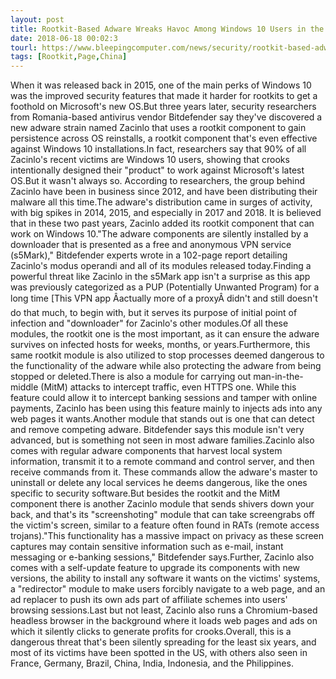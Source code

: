 ```yaml
---
layout: post
title: Rootkit-Based Adware Wreaks Havoc Among Windows 10 Users in the US
date: 2018-06-18 00:02:3
tourl: https://www.bleepingcomputer.com/news/security/rootkit-based-adware-wreaks-havoc-among-windows-10-users-in-the-us/
tags: [Rootkit,Page,China]
---
```

When it was released back in 2015, one of the main perks of Windows 10 was the improved security features that made it harder for rootkits to get a foothold on Microsoft's new OS.But three years later, security researchers from Romania-based antivirus vendor Bitdefender say they've discovered a new adware strain named Zacinlo that uses a rootkit component to gain persistence across OS reinstalls, a rootkit component that's even effective against Windows 10 installations.In fact, researchers say that 90% of all Zacinlo's recent victims are Windows 10 users, showing that crooks intentionally designed their "product" to work against Microsoft's latest OS.But it wasn't always so. According to researchers, the group behind Zacinlo have been in business since 2012, and have been distributing their malware all this time.The adware's distribution came in surges of activity, with big spikes in 2014, 2015, and especially in 2017 and 2018. It is believed that in these two past years, Zacinlo added its rootkit component that can work on Windows 10."The adware components are silently installed by a downloader that is presented as a free and anonymous VPN service (s5Mark)," Bitdefender experts wrote in a 102-page report detailing Zacinlo's modus operandi and all of its modules released today.Finding a powerful threat like Zacinlo in the s5Mark app isn't a surprise as this app was previously categorized as a PUP (Potentially Unwanted Program) for a long time [This VPN app Âactually more of a proxyÂ didn't and still doesn't do that much, to begin with, but it serves its purpose of initial point of infection and "downloader" for Zacinlo's other modules.Of all these modules, the rootkit one is the most important, as it can ensure the adware survives on infected hosts for weeks, months, or years.Furthermore, this same rootkit module is also utilized to stop processes deemed dangerous to the functionality of the adware while also protecting the adware from being stopped or deleted.There is also a module for carrying out man-in-the-middle (MitM) attacks to intercept traffic, even HTTPS one. While this feature could allow it to intercept banking sessions and tamper with online payments, Zacinlo has been using this feature mainly to injects ads into any web pages it wants.Another module that stands out is one that can detect and remove competing adware. Bitdefender says this module isn't very advanced, but is something not seen in most adware families.Zacinlo also comes with regular adware components that harvest local system information, transmit it to a remote command and control server, and then receive commands from it. These commands allow the adware's master to uninstall or delete any local services he deems dangerous, like the ones specific to security software.But besides the rootkit and the MitM component there is another Zacinlo module that sends shivers down your back, and that's its "screenshoting" module that can take screengrabs off the victim's screen, similar to a feature often found in RATs (remote access trojans)."This functionality has a massive impact on privacy as these screen captures may contain sensitive information such as e-mail, instant messaging or e-banking sessions," Bitdefender says.Further, Zacinlo also comes with a self-update feature to upgrade its components with new versions, the ability to install any software it wants on the victims' systems, a "redirector" module to make users forcibly navigate to a web page, and an ad replacer to push its own ads part of affiliate schemes into users' browsing sessions.Last but not least, Zacinlo also runs a Chromium-based headless browser in the background where it loads web pages and ads on which it silently clicks to generate profits for crooks.Overall, this is a dangerous threat that's been silently spreading for the least six years, and most of its victims have been spotted in the US, with others also seen in France, Germany, Brazil, China, India, Indonesia, and the Philippines.